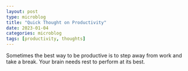 ```yaml
---
layout: post
type: microblog
title: "Quick Thought on Productivity"
date: 2023-01-04
categories: microblog
tags: [productivity, thoughts]
---
```


Sometimes the best way to be productive is to step away from work and take a break. Your brain needs rest to perform at its best.
